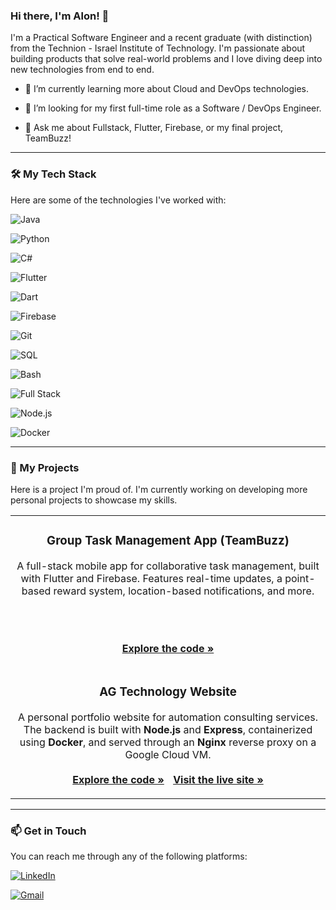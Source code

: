 ### Hi there, I'm Alon! 👋



I'm a Practical Software Engineer and a recent graduate (with distinction) from the Technion - Israel Institute of Technology. I'm passionate about building products that solve real-world problems and I love diving deep into new technologies from end to end.



- 🌱 I’m currently learning more about Cloud and DevOps technologies.

- 🔭 I’m looking for my first full-time role as a Software / DevOps Engineer.

- 💬 Ask me about Fullstack, Flutter, Firebase, or my final project, TeamBuzz!



---



### 🛠️ My Tech Stack



Here are some of the technologies I've worked with:



![Java](https://img.shields.io/badge/Java-ED8B00?style=for-the-badge&logo=openjdk&logoColor=white)

![Python](https://img.shields.io/badge/Python-3776AB?style=for-the-badge&logo=python&logoColor=white)

![C#](https://img.shields.io/badge/C%23-239120?style=for-the-badge&logo=c-sharp&logoColor=white)

![Flutter](https://img.shields.io/badge/Flutter-02569B?style=for-the-badge&logo=flutter&logoColor=white)

![Dart](https://img.shields.io/badge/Dart-0175C2?style=for-the-badge&logo=dart&logoColor=white)

![Firebase](https://img.shields.io/badge/Firebase-FFCA28?style=for-the-badge&logo=firebase&logoColor=white)

![Git](https://img.shields.io/badge/GIT-E44C30?style=for-the-badge&logo=git&logoColor=white)

![SQL](https://img.shields.io/badge/SQL-025E8C?style=for-the-badge&logo=MicrosoftSQLServer&logoColor=white)

![Bash](https://img.shields.io/badge/Bash-4EAA25?style=for-the-badge&logo=GNUBash&logoColor=white)

![Full Stack](https://img.shields.io/badge/Full%20Stack-734F96?style=for-the-badge&logoColor=white)

![Node.js](https://img.shields.io/badge/Node.js-339933?style=for-the-badge&logo=node.js&logoColor=white)

![Docker](https://img.shields.io/badge/Docker-2496ED?style=for-the-badge&logo=docker&logoColor=white)



---



### 🚀 My Projects



Here is a project I'm proud of. I'm currently working on developing more personal projects to showcase my skills.



<table>

<tr>

<td width="100%">

<h3 align="center">Group Task Management App (TeamBuzz)</h3>

<div align="center">

A full-stack mobile app for collaborative task management, built with Flutter and Firebase. Features real-time updates, a point-based reward system, location-based notifications, and more.

<br/><br/>

<a href="https://github.com/sirmalev/GroupTaskManagementApp" target="_blank"><strong>Explore the code »</strong></a>

</div>

</td>

</tr>

<tr>

<td width="100%">

<h3 align="center">AG Technology Website</h3>

<div align="center">

A personal portfolio website for automation consulting services. The backend is built with <b>Node.js</b> and <b>Express</b>, containerized using <b>Docker</b>, and served through an <b>Nginx</b> reverse proxy on a Google Cloud VM.
<br/><br/>
<a href="https://www.google.com/search?q=https://github.com/sirmalev/ag-tech-website" target="_blank"><strong>Explore the code »</strong></a>
<a href="https://www.google.com/search?q=http://aloutomation.guru/" target="_blank" style="margin-left: 10px;"><strong>Visit the live site »</strong></a>


</div>

</td>

</tr>

</table>



---



### 📫 Get in Touch



You can reach me through any of the following platforms:



<a href="https://il.linkedin.com/in/alon-malev" target="_blank"><img src="https://img.shields.io/badge/LinkedIn-0077B5?style=for-the-badge&logo=linkedin&logoColor=white" alt="LinkedIn"></a>

<a href="mailto:sir.alonmalev@gmail.com"><img src="https://img.shields.io/badge/Gmail-D14836?style=for-the-badge&logo=gmail&logoColor=white" alt="Gmail"></a>

